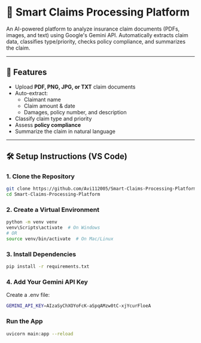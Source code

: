 # 🧠 Smart Claims Processing Platform

An AI-powered platform to analyze insurance claim documents (PDFs, images, and text) using Google's Gemini API. Automatically extracts claim data, classifies type/priority, checks policy compliance, and summarizes the claim.

---

## 🚀 Features

- Upload **PDF, PNG, JPG, or TXT** claim documents
- Auto-extract:
  - Claimant name
  - Claim amount & date
  - Damages, policy number, and description
- Classify claim type and priority
- Assess **policy compliance**
- Summarize the claim in natural language

---

## 🛠️ Setup Instructions (VS Code)

### 1. Clone the Repository

```bash
git clone https://github.com/Avi112005/Smart-Claims-Processing-Platform.git
cd Smart-Claims-Processing-Platform
```

### 2. Create a Virtual Environment
```bash
python -m venv venv
venv\Scripts\activate  # On Windows
# OR
source venv/bin/activate  # On Mac/Linux
```

### 3. Install Dependencies
```bash
pip install -r requirements.txt
```

### 4. Add Your Gemini API Key
Create a .env file:
```bash
GEMINI_API_KEY=AIzaSyChXOYoFcK-aSpqAMzw0tC-xjYcurFloeA
```

### Run the App
```bash
uvicorn main:app --reload
```